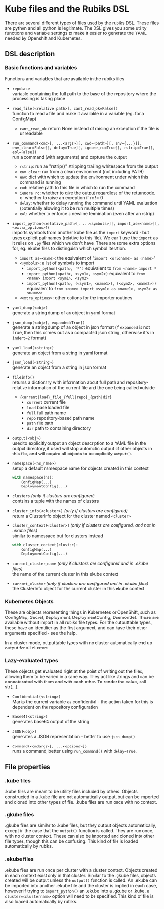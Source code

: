 # Kube files and the Rubiks DSL

There are several different types of files used by the rubiks DSL. These files are python and
all python is legitimate. The DSL gives you some utility functions and variable settings to
make it easier to generate the YAML needed by Openshift and Kubernetes.

## DSL description

### Basic functions and variables

Functions and variables that are available in the rubiks files

- `repobase`<br>
  variable containing the full path to the base of the repository where the processing
  is taking place

- `read_file(<relative path>[, cant_read_ok=False])`<br>
  function to read a file and make it available in a variable (eg. for a ConfigMap)
  - `cant_read_ok`: return None instead of raising an exception if the file is unreadable

- `run_command(<cmd>[, ...<args>][, cwd=<path>][, env={...}][, env_clear=False][, delay=True][, ignore_rc=True][, rstrip=True][, eol=False])`<br>
  run a command (with arguments) and capture the output
  - `rstrip`: run an "rstrip()" stripping trailing whitespace from the output
  - `env_clear`: run from a clean environment (not including PATH)
  - `env`: dict with which to update the environment under which this command is running
  - `cwd`: relative path to this file in which to run the command
  - `ignore_rc`: whether to give the output regardless of the returncode, or whether to raise an exception if rc != 0
  - `delay`: whether to delay running the command until YAML evaluation (potentially allowing it to be run multiple times)
  - `eol`: whether to enforce a newline termination (even after an rstrip)

- `import_python(<relative_path>[, ...<symbols>][, import_as=<name>][, <extra_options>])`<br>
  imports symbols from another kube file as the `import` keyword - but uses explicit
  pathnames (relative to this file). We can't use the `import` as it relies on `.py` files
  which we don't have. There are some extra options for, eg. ekube files to distinguish
  which symbol iteration.
  - `import_as=<name>`: the equivalent of "`import <origname> as <name>`"
  - `<symbols>`: a list of symbols to import<br>
    - `import_python(<path>, '*')` equivalent to `from <name> import *`
    - `import_python(<path>, <sym1>, <sym2>)` equivalent to `from <name> import <sym1>, <sym2>`
    - `import_python(<path>, (<sym1>, <name1>), (<sym2>, <name2>))` equivalent to
      `from <name> import <sym1> as <name1>, <sym2> as <name2>`
  - `<extra_options>`: other options for the importer routines

- `yaml_dump(<obj>)`<br>
  generate a string dump of an object in yaml format

- `json_dump(<obj>[, expanded=True])`<br>
  generate a string dump of an object in json format (if `expanded` is not True, then this comes
  out as a compacted json string, otherwise it's in `indent=2` format)

- `yaml_load(<string>)`<br>
  generate an object from a string in yaml format

- `json_load(<string>)`<br>
  generate an object from a string in json format

- `fileinfo()`<br>
  returns a dictionary with information about full path and repository-relative information of
  the current file and the one being called outside
  - `{current|load}_file_{full|repo}_{path|dir}`
    - `current` current file
    - `load` base loaded file
    - `full` full path name
    - `repo` repository-based path name
    - `path` file path
    - `dir` path to containing directory

- `output(<obj>)`<br>
  used to explicitly output an object description to a YAML file in the output directory, if used
  will stop automatic output of other objects in this file, and will require all objects to be
  explicitly `output()`.

- `namespace(<ns_name>)`<br>
  setup a default namespace name for objects created in this context
  ```python
  with namespace(ns):
      ConfigMap(...)
      DeploymentConfig(...)
  ```

- `clusters` _(only if clusters are configured)_<br>
  contains a tuple with the names of clusters

- `cluster_info(<cluster>)` _(only if clusters are configured)_<br>
  return a ClusterInfo object for the cluster named `<cluster>`

- `cluster_context(<cluster>)` _(only if clusters are configured, and not in .ekube files)_<br>
  similar to namespace but for clusters instead
  ```python
  with cluster_context(cluster):
      ConfigMap(...)
      DeploymentConfig(...)
  ```

- `current_cluster_name` _(only if clusters are configured and in .ekube files)_<br>
  the name of the current cluster in this ekube context

- `current_cluster` _(only if clusters are configured and in .ekube files)_<br>
  the ClusterInfo object for the current cluster in this ekube context

### Kubernetes Objects

These are objects representing things in Kubernetes or OpenShift, such as ConfigMap, Secret,
Deployment, DeploymentConfig, DaemonSet. These are available without import in all rubiks
file types. For the outputtable types, these have an identifier as the first argument, and
can have their other arguments specified - see the help.

In a cluster mode, outputtable types with no cluster automatically end up output for all
clusters.

### Lazy-evaluated types

These objects get evaluated right at the point of writing out the files, allowing them to be
varied in a sane way. They act like strings and can be concatenated with them and with each
other. To render the value, call str(...).

- `Confidential(<string>)`<br>
  Marks the current variable as confidential - the action taken for this is dependent on the
  repository configuration

- `Base64(<string>)`<br>
  generates base64 output of the string

- `JSON(<obj>)`<br>
  generates a JSON representation - better to use `json_dump()`

- `Command(<cmdargs>[, ...<options>])`<br>
  runs a command, better using `run_command()` with `delay=True`.

## File properties

### .kube files

.kube files are meant to be utility files included by others. Objects constructed in a .kube
file are not automatically output, but can be imported and cloned into other types of file.
.kube files are run once with no context.

### .gkube files

.gkube files are similar to .kube files, but they output objects automatically, except in the
case that the `output()` function is called. They are run once, with no cluster context. These
can also be imported and cloned into other file types, though this can be confusing. This kind
of file is loaded automatically by rubiks.

### .ekube files

.ekube files are run once per cluster with a cluster context. Objects created in each context
exist only in that cluster. Similar to the .gkube files, objects created will be output unless
the `output()` function is called. An .ekube can be imported into another .ekube file and the
cluster is implied in each case, however if trying to `import_python()` an .ekube into a .gkube
or .kube, a `cluster=<clustername>` option will need to be specified. This kind of file is also
loaded automatically by rubiks.
